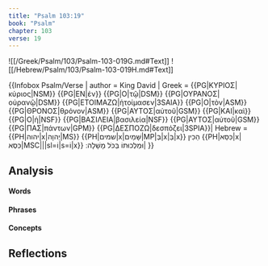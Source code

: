 ```yaml
---
title: "Psalm 103:19"
book: "Psalm"
chapter: 103
verse: 19
---
```

![[/Greek/Psalm/103/Psalm-103-019G.md#Text]]
![[/Hebrew/Psalm/103/Psalm-103-019H.md#Text]]

{{Infobox Psalm/Verse |
  author = King David |
  Greek = {{PG|ΚΥΡΙΟΣ|κύριος|NSM}} {{PG|ΕΝ|ἐν}} {{PG|Ο|τῷ|DSM}} {{PG|ΟΥΡΑΝΟΣ|οὐρανῷ|DSM}} {{PG|ΕΤΟΙΜΑΖΩ|ἡτοίμασεν|3SAIA}} {{PG|Ο|τὸν|ASM}} {{PG|ΘΡΟΝΟΣ|θρόνον|ASM}} {{PG|ΑΥΤΟΣ|αὐτοῦ|GSM}} {{PG|ΚΑΙ|καὶ}} {{PG|Ο|ἡ|NSF}} {{PG|ΒΑΣΙΛΕΙΑ|βασιλεία|NSF}} {{PG|ΑΥΤΟΣ|αὐτοῦ|GSM}} {{PG|ΠΑΣ|πάντων|GPM}} {{PG|ΔΕΣΠΟΖΩ|δεσπόζει|3SPIA}}|
  Hebrew = {{PH|יהוה|x|יְהוָה|MS}} {{PH|שמים|x|שָּׁמַיִם|MP|בְּ|x|בַּ|x}}
הֵכִין
{{PH|כִּסֵּא|x|כִּסְא|MSC|||sl=וֹ|s=וֹ|x}}
וּמַלְכוּתוֹ
בַּכֹּל
מָשָׁלָה
׃|
}}

## Analysis

#### Words

#### Phrases

#### Concepts

## Reflections
